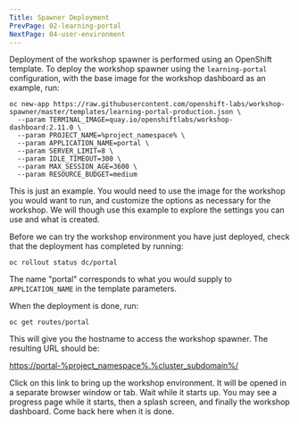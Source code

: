 ```yaml
---
Title: Spawner Deployment
PrevPage: 02-learning-portal
NextPage: 04-user-environment
---
```


Deployment of the workshop spawner is performed using an OpenShift template. To deploy the workshop spawner using the `learning-portal` configuration, with the base image for the workshop dashboard as an example, run:

```execute
oc new-app https://raw.githubusercontent.com/openshift-labs/workshop-spawner/master/templates/learning-portal-production.json \
  --param TERMINAL_IMAGE=quay.io/openshiftlabs/workshop-dashboard:2.11.0 \
  --param PROJECT_NAME=%project_namespace% \
  --param APPLICATION_NAME=portal \
  --param SERVER_LIMIT=8 \
  --param IDLE_TIMEOUT=300 \
  --param MAX_SESSION_AGE=3600 \
  --param RESOURCE_BUDGET=medium
```

This is just an example. You would need to use the image for the workshop you would want to run, and customize the options as necessary for the workshop. We will though use this example to explore the settings you can use and what is created.

Before we can try the workshop environment you have just deployed, check that the deployment has completed by running:

```execute
oc rollout status dc/portal
```

The name "portal" corresponds to what you would supply to `APPLICATION_NAME` in the template parameters.

When the deployment is done, run:

```execute
oc get routes/portal
```

This will give you the hostname to access the workshop spawner. The resulting URL should be:

[https://portal-%project_namespace%.%cluster_subdomain%/](https://portal-%project_namespace%.%cluster_subdomain%/)

Click on this link to bring up the workshop environment. It will be opened in a separate browser window or tab. Wait while it starts up. You may see a progress page while it starts, then a splash screen, and finally the workshop dashboard. Come back here when it is done.
